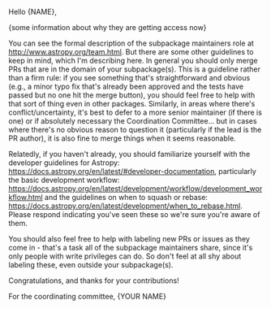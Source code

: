 Hello {NAME},

{some information about why they are getting access now}

You can see the formal description of the subpackage maintainers role at http://www.astropy.org/team.html.  But there are some other guidelines to keep in mind, which I'm describing here.  In general you should only merge PRs that are in the domain of your subpackage(s).  This is a guideline rather than a firm rule: if you see something that's straightforward and obvious (e.g., a minor typo fix that's already been approved and the tests have passed but no one hit the merge button), you should feel free to help with that sort of thing even in other packages. Similarly, in areas where there's conflict/uncertainty, it's best to defer to a more senior maintainer (if there is one) or if absolutely necessary the Coordination Committee... but in cases where there's no obvious reason to question it (particularly if the lead is the PR author), it is also fine to merge things when it seems reasonable.

Relatedly, if you haven't already, you should familiarize yourself with the developer guidelines for Astropy: https://docs.astropy.org/en/latest/#developer-documentation, particularly the basic development workflow: https://docs.astropy.org/en/latest/development/workflow/development_workflow.html and the guidelines on when to squash or rebase: https://docs.astropy.org/en/latest/development/when_to_rebase.html. Please respond indicating you've seen these so we're sure you're aware of them.

You should also feel free to help with labeling new PRs or issues as they come in - that's a task all of the subpackage maintainers share, since it's only people with write privileges can do.  So don't feel at all shy about labeling these, even outside your subpackage(s).

Congratulations, and thanks for your contributions!

For the coordinating committee,
{YOUR NAME}

